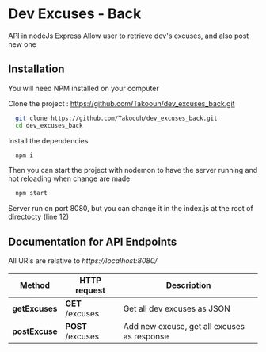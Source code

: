 # Dev Excuses - Back

API in nodeJs Express
Allow user to retrieve dev's excuses, and also post new one

## Installation

You will need NPM installed on your computer

Clone the project : https://github.com/Takoouh/dev_excuses_back.git

```bash
  git clone https://github.com/Takoouh/dev_excuses_back.git
  cd dev_excuses_back
```

Install the dependencies

```bash
  npm i
```

Then you can start the project with nodemon to have the server running and hot reloading when change are made

```bash
  npm start
```

Server run on port 8080, but you can change it in the index.js at the root of directocty (line 12)

## Documentation for API Endpoints

All URIs are relative to _https://localhost:8080/_

| Method         | HTTP request      | Description                                 |
| -------------- | ----------------- | ------------------------------------------- |
| **getExcuses** | **GET** /excuses  | Get all dev excuses as JSON                 |
| **postExcuse** | **POST** /excuses | Add new excuse, get all excuses as response |
